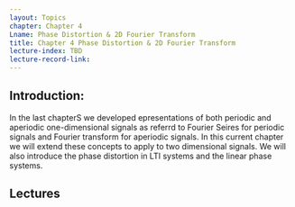 ```yaml
---
layout: Topics
chapter: Chapter 4
Lname: Phase Distortion & 2D Fourier Transform
title: Chapter 4 Phase Distortion & 2D Fourier Transform
lecture-index: TBD
lecture-record-link:
---
```

## Introduction: 
In the last chapterS we developed epresentations of both periodic and aperiodic one-dimensional signals as referrd to Fourier Seires for periodic signals and Fourier transform for aperiodic signals. In this current chapter we will extend these concepts to apply to two dimensional signals. 
We will also introduce the phase distortion in LTI systems and the linear phase systems.

## Lectures

